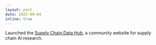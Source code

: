 ```yaml
---
layout: post
date: 2025-09-04
inline: true
---
```


Launched the [Supply Chain Data Hub](https://supplychaindatahub.org/), a community website for supply chain AI research.
